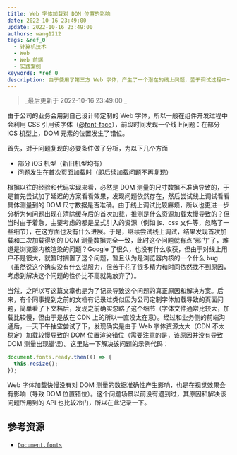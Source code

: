 ```yaml
---
title: Web 字体加载对 DOM 位置的影响
date: 2022-10-16 23:49:00
update: 2022-10-16 23:49:00
authors: wang1212
tags: &ref_0
  - 计算机技术
  - Web
  - Web 前端
  - 实践案例
keywords: *ref_0
description: 由于使用了第三方 Web 字体，产生了一个潜在的线上问题，苦于调试过程中一直没有考虑字体加载会对 DOM 位置产生影响，浪费了大量时间和精力。
---
```


> _最后更新于 2022-10-16 23:49:00 _

由于公司的业务会用到自己设计师定制的 Web 字体，所以一般在组件开发过程中会利用 CSS 引用该字体（[@font-face](https://developer.mozilla.org/en-US/docs/Web/CSS/@font-face)），前段时间发现一个线上问题：在部分 iOS 机型上，DOM 元素的位置发生了错位。

<!-- truncate -->

首先，对于问题复现的必要条件做了分析，为以下几个方面

- 部分 iOS 机型（新旧机型均有）
- 问题发生在首次页面加载时（即后续加载问题不再复现）

根据以往的经验和代码实现来看，必然是 DOM 测量的尺寸数据不准确导致的，于是首先尝试加了延迟的方案看看效果，发现问题依然存在，然后尝试线上调试看看具体测量到的 DOM 尺寸数据是否准确。由于线上调试比较麻烦，所以也更进一步分析为何问题出现在清除缓存后的首次加载，推测是什么资源加载太慢导致的？但当时由于着急，主要考虑的都是显式引入的资源（例如 js、css 文件等，忽略了一些细节），在这方面也没有什么进展。于是，继续尝试线上调试，结果发现首次加载和二次加载得到的 DOM 测量数据完全一致，此时这个问题就有点“邪门”了，难道是浏览器内核渲染的问题？Google 了很久，也没有什么收获，但由于对线上用户不是很大，就暂时搁置了这个问题，暂且认为是浏览器内核的一个什么 bug（虽然说这个确实没有什么说服力，但苦于花了很多精力和时间依然找不到原因，考虑到解决这个问题的性价比不高就先放弃了）。

当然，之所以写这篇文章也是为了记录导致这个问题的真正原因和解决方案。后来，有个同事提到之前的文档有记录过类似因为公司定制字体加载导致的页面问题，简单看了下文档后，发现之前确实忽略了这个细节（字体文件通常比较大，加载比较慢，但由于是放在 CDN 上的所以一直没太在意）。经过和业务侧的前端沟通后，一天下午抽空尝试了下，发现确实是由于 Web 字体资源太大（CDN 不太稳定）加载较慢导致的 DOM 位置渲染错位（需要注意的是，该原因并没有导致 DOM 测量出现错误）。这里贴一下解决该问题的示例代码：

```typescript
document.fonts.ready.then(() => {
  this.resize();
});
```

Web 字体加载快慢没有对 DOM 测量的数据准确性产生影响，也是在视觉效果会有影响（导致 DOM 位置错位）。这个问题场景以前没有遇到过，其原因和解决该问题所用到的 API 也比较冷门，所以在此记录一下。

## 参考资源

- [`Document.fonts`](https://developer.mozilla.org/en-US/docs/Web/API/Document/fonts)

